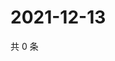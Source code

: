 # 2021-12-13

共 0 条

<!-- BEGIN WEIBO -->
<!-- 最后更新时间 Mon Dec 13 2021 03:07:08 GMT+0800 (China Standard Time) -->

<!-- END WEIBO -->
